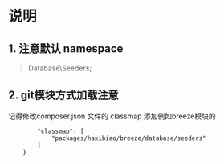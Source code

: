 # 说明

## 1. 注意默认 namespace

> Database\Seeders;

## 2. git模块方式加载注意

记得修改composer.json 文件的 classmap 添加例如breeze模块的

``` "autoload-dev": {
        "classmap": [
            "packages/haxibiao/breeze/database/seeders"
        ]
    }

